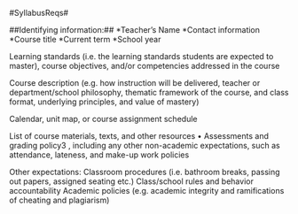 #SyllabusReqs#

##Identifying information:## 
*Teacher’s Name
*Contact information
*Course title
*Current term
*School year

Learning standards (i.e. the learning standards students are expected to master), course objectives, and/or competencies addressed in the course

Course description (e.g. how instruction will be delivered, teacher or department/school philosophy, thematic framework of the course, and class format, underlying principles, and value of mastery)

Calendar, unit map, or course assignment schedule

List of course materials, texts, and other resources • Assessments and grading policy3 , including any other non-academic expectations, such as attendance, lateness, and make-up work policies

Other expectations: 
Classroom procedures (i.e. bathroom breaks, passing out papers, assigned seating etc.)
Class/school rules and behavior accountability
Academic policies (e.g. academic integrity and ramifications of cheating and plagiarism)
